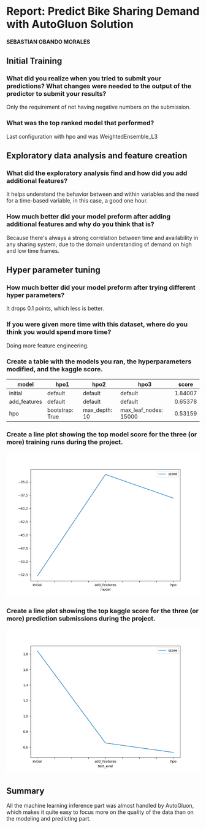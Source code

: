 # Report: Predict Bike Sharing Demand with AutoGluon Solution
#### SEBASTIAN OBANDO MORALES

## Initial Training
### What did you realize when you tried to submit your predictions? What changes were needed to the output of the predictor to submit your results?

Only the requirement of not having negative numbers on the submission.

### What was the top ranked model that performed?

Last configuration with hpo and was WeightedEnsemble_L3

## Exploratory data analysis and feature creation
### What did the exploratory analysis find and how did you add additional features?

It helps understand the behavior between and within variables and the need for a time-based variable, in this case, a good one hour.

### How much better did your model preform after adding additional features and why do you think that is?

Because there's always a strong correlation between time and availability in any sharing system, due to the domain understanding of demand on high and low time frames.

## Hyper parameter tuning
### How much better did your model preform after trying different hyper parameters?

It drops 0.1 points, which less is better.

### If you were given more time with this dataset, where do you think you would spend more time?

Doing more feature engineering.

### Create a table with the models you ran, the hyperparameters modified, and the kaggle score.

|model|hpo1|hpo2|hpo3|score|
|--|--|--|--|--|
|initial|default|default|default|1.84007|
|add_features|default|default|default|0.65378|
|hpo|bootstrap: True|max_depth: 10|max_leaf_nodes: 15000|0.53159|

### Create a line plot showing the top model score for the three (or more) training runs during the project.

![model_train_score.png](img/model_train_score.png)

### Create a line plot showing the top kaggle score for the three (or more) prediction submissions during the project.

![model_test_score.png](img/model_test_score.png)

## Summary

All the machine learning inference part was almost handled by AutoGluon, which makes it quite easy to focus more on the quality of the data than on the modeling and predicting part. 
